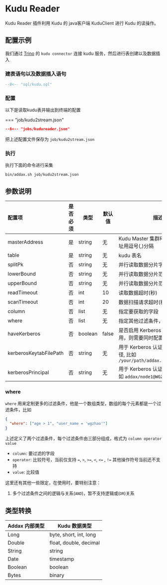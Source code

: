 # Kudu Reader

Kudu Reader 插件利用 Kudu 的 java客户端 KuduClient 进行 Kudu 的读操作。

## 配置示例

我们通过 [Trino](https://trino.io)  的 `kudu connector` 连接 kudu 服务，然后进行表创建以及数据插入

### 建表语句以及数据插入语句

```sql
--8<-- "sql/kudu.sql"
```

### 配置

以下是读取kudu表并输出到终端的配置

=== "job/kudu2stream.json"

  ```json
  --8<-- "jobs/kudureader.json"
  ```

把上述配置文件保存为 `job/kudu2stream.json`

### 执行

执行下面的命令进行采集

```shell
bin/addax.sh job/kudu2stream.json
```

## 参数说明

| 配置项        | 是否必须 | 类型   | 默认值 | 描述                                         |
| :------------ | :------: | ------ | ------ | -------------------------------------------- |
| masterAddress |   是   | string | 无     | Kudu Master 集群RPC地址,多个地址用逗号(,)分隔 |
| table         |   是   | string | 无     | kudu 表名                                    |
| splitPk       |    否    | string | 无     | 并行读取数据分片字段                         |
| lowerBound    |    否    | string | 无     | 并行读取数据分片范围下界                     |
| upperBound    |    否    | string | 无     | 并行读取数据分片范围上界                     |
| readTimeout   |    否    | int    | 10     | 读取数据超时(秒)                             |
| scanTimeout   |    否    | int    | 20     | 数据扫描请求超时(秒)                         |
| column        |    否    | list   | 无     | 指定要获取的字段                             |
| where         |    否    | list   | 无     | 指定其他过滤条件，详见下面描述               |
| haveKerberos           |  否   | boolean     | false   | 是否启用 Kerberos 认证，如果启用，则需要同时配置以下两项                              |
| kerberosKeytabFilePath |  否   | string      | 无       | 用于 Kerberos 认证的凭证文件路径, 比如 `/your/path/addax.service.keytab`    |
| kerberosPrincipal      |  否   | string      | 无       | 用于 Kerberos 认证的凭证主体, 比如 `addax/node1@WGZHAO.COM`               |

### where

`where` 用来定制更多的过滤条件，他是一个数组类型，数组的每个元素都是一个过滤条件，比如

```json
{
  "where": ["age > 1", "user_name = 'wgzhao'"] 
}
```

上述定义了两个过滤条件，每个过滤条件由三部分组成，格式为  `column operator value`

- `column`: 要过滤的字段
- `operator`: 比较符号，当前仅支持 `=`,  `>`, `>=`, `<`, `<=` , `!=` 其他操作符号当前还不支持
- `value`: 比较值

这里还有其他一些限定，在使用时，要特别注意：

1. 多个过滤条件之间的逻辑与关系(`AND`)，暂不支持逻辑或(`OR`)关系

## 类型转换

| Addax 内部类型 | Kudu 数据类型          |
| -------------- | ---------------------- |
| Long           | byte, short, int, long |
| Double         | float, double, decimal |
| String         | string                 |
| Date           | timestamp              |
| Boolean        | boolean                |
| Bytes          | binary                 |
